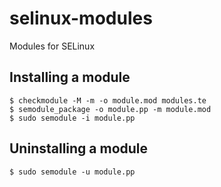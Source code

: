 # selinux-modules
Modules for SELinux

## Installing a module

```shell
$ checkmodule -M -m -o module.mod modules.te
$ semodule_package -o module.pp -m module.mod
$ sudo semodule -i module.pp
```

## Uninstalling a module
```shell
$ sudo semodule -u module.pp
```
